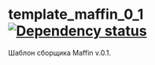 # template_maffin_0_1 [![Dependency status][dependency-image]][dependency-url]
Шаблон сборщика Maffin v.0.1.


[dependency-image]: https://david-dm.org/VafinArtem/template_maffin_0_1/dev-status.svg?style=flat-square
[dependency-url]: https://david-dm.org/VafinArtem/template_maffin_0_1?type=dev
